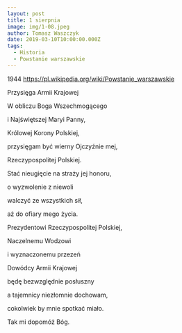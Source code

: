 ```yaml
---
layout: post
title: 1 sierpnia
image: img/1-08.jpeg
author: Tomasz Waszczyk
date: 2019-03-10T10:00:00.000Z
tags:
  - Historia
  - Powstanie warszawskie
---
```


1944 https://pl.wikipedia.org/wiki/Powstanie_warszawskie

️Przysięga Armii Krajowej

W obliczu Boga Wszechmogącego

i Najświętszej Maryi Panny,

Królowej Korony Polskiej,

przysięgam być wierny Ojczyźnie mej,

Rzeczypospolitej Polskiej.

Stać nieugięcie na straży jej honoru,

o wyzwolenie z niewoli

walczyć ze wszystkich sił,

aż do ofiary mego życia.

Prezydentowi Rzeczypospolitej Polskiej,

Naczelnemu Wodzowi

i wyznaczonemu przezeń

Dowódcy Armii Krajowej

będę bezwzględnie posłuszny

a tajemnicy niezłomnie dochowam, 

cokolwiek by mnie spotkać miało.

Tak mi dopomóż Bóg.
